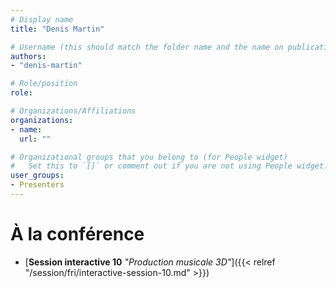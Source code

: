 ```yaml
---
# Display name
title: "Denis Martin"

# Username (this should match the folder name and the name on publications)
authors:
- "denis-martin"

# Role/position
role:

# Organizations/Affiliations
organizations:
- name: 
  url: ""

# Organizational groups that you belong to (for People widget)
#   Set this to `[]` or comment out if you are not using People widget.
user_groups:
- Presenters
---
```


<!--
# À propos

Elit exercitation eu occaecat velit ad.
-->

# À la conférence

- [**Session interactive 10** *"Production musicale 3D"*]({{< relref "/session/fri/interactive-session-10.md" >}})